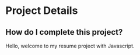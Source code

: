 # Project Details
## How do I complete this project?
Hello, welcome to my resume project with Javascript. 
